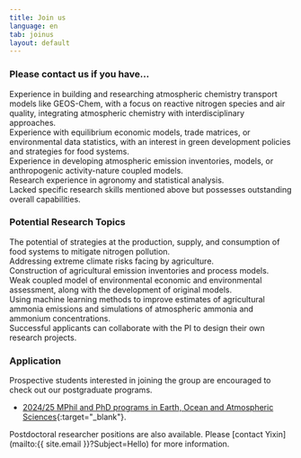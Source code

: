 ```yaml
---
title: Join us
language: en
tab: joinus
layout: default
---
```





<h3>Please contact us if you have…</h3>
<!-- 换行 -->
Experience in building and researching atmospheric chemistry transport models like GEOS-Chem, with a focus on reactive nitrogen species and air quality, integrating atmospheric chemistry with interdisciplinary approaches.
<br>
Experience with equilibrium economic models, trade matrices, or environmental data statistics, with an interest in green development policies and strategies for food systems.
<br>
Experience in developing atmospheric emission inventories, models, or anthropogenic activity-nature coupled models.
<br>
Research experience in agronomy and statistical analysis.
<br>
Lacked specific research skills mentioned above but possesses outstanding overall capabilities.

<h3>Potential Research Topics</h3>
<!-- 换行 -->
The potential of strategies at the production, supply, and consumption of food systems to mitigate nitrogen pollution.
<br>
Addressing extreme climate risks facing by agriculture.
<br>
Construction of agricultural emission inventories and process models.
<br>
Weak coupled model of environmental economic and environmental assessment, along with the development of original models.
<br>
Using machine learning methods to improve estimates of agricultural ammonia emissions and simulations of atmospheric ammonia and ammonium concentrations.
<br>
Successful applicants can collaborate with the PI to design their own research projects.


<h3>Application</h3>
<!-- 换行 -->
Prospective students interested in joining the group are encouraged to check out our postgraduate programs.

- [2024/25 MPhil and PhD programs in Earth, Ocean and Atmospheric Sciences](https://fytgs.hkust-gz.edu.cn/programs/2024-25/function-hub/earth-ocean-and-atmospheric-sciences-3){:target="_blank"}.

Postdoctoral researcher positions are also available. Please [contact Yixin](mailto:{{ site.email }}?Subject=Hello) for more information.
